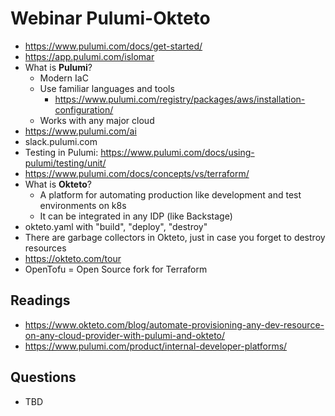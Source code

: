 # Webinar Pulumi-Okteto

- https://www.pulumi.com/docs/get-started/
- https://app.pulumi.com/islomar
- What is **Pulumi**?
    - Modern IaC
    - Use familiar languages and tools
        - https://www.pulumi.com/registry/packages/aws/installation-configuration/
    - Works with any major cloud
- https://www.pulumi.com/ai
- slack.pulumi.com
- Testing in Pulumi: https://www.pulumi.com/docs/using-pulumi/testing/unit/
- https://www.pulumi.com/docs/concepts/vs/terraform/
- What is **Okteto**?
    - A platform for automating production like development and test environments on k8s
    - It can be integrated in any IDP (like Backstage)
- okteto.yaml with "build", "deploy", "destroy"   
- There are garbage collectors in Okteto, just in case you forget to destroy resources 
- https://okteto.com/tour
- OpenTofu = Open Source fork for Terraform

## Readings
- https://www.okteto.com/blog/automate-provisioning-any-dev-resource-on-any-cloud-provider-with-pulumi-and-okteto/
- https://www.pulumi.com/product/internal-developer-platforms/

## Questions
- TBD